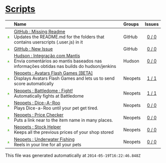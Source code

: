 # [Scripts](.)
||Name|Groups|Issues
:---:|:---|:---|:---:
[![Install](../resources/image/download_icon.png)](../../../raw/master/scripts/GitHub__Missing_Readme/main.user.js "Install")|[GitHub : Missing Readme](GitHub__Missing_Readme)<br />Updates the README.md for the folders that contains userscripts (.user.js) in it|GitHub|[0 / 0](../../../issues?labels=GitHub%20%3A%20Missing%20Readme&state=open "GitHub : Missing Readme")
[![Install](../resources/image/download_icon.png)](../../../raw/master/scripts/GitHub__New_Issue/github_new_issue.user.js "Install")|[GitHub : New Issue](GitHub__New_Issue)<br />|GitHub|[0 / 0](../../../issues?labels=GitHub%20%3A%20New%20Issue&state=open "GitHub : New Issue")
[![Install](../resources/image/download_icon.png)](../../../raw/master/scripts/Hudson__Integracao_com_Mantis/178643.user.js "Install")|[Hudson : Integração com Mantis](Hudson__Integracao_com_Mantis)<br />Envia comentários ao mantis baseados nas informações obtidas nas builds do hudson/jenkins|Hudson|[0 / 0](../../../issues?labels=Hudson%20%3A%20Integra%C3%A7%C3%A3o%20com%20Mantis&state=open "Hudson : Integração com Mantis")
[![Install](../resources/image/download_icon.png)](../../../raw/master/scripts/Neopets__Avatars_Flash_Games_[BETA]/127882.user.js "Install")|[Neopets : Avatars Flash Games [BETA]](Neopets__Avatars_Flash_Games_[BETA])<br />Displays Avatars Flash Games and lets us to send score automatically|Neopets|[1 / 1](../../../issues?labels=Neopets%20%3A%20Avatars%20Flash%20Games%20%5BBETA%5D&state=open "Neopets : Avatars Flash Games [BETA]")
[![Install](../resources/image/download_icon.png)](../../../raw/master/scripts/Neopets__Battledome_Fight/161251.user.js "Install")|[Neopets : Battledome : Fight!](Neopets__Battledome_Fight)<br />Automatically fights at Battledome|Neopets|[1 / 1](../../../issues?labels=Neopets%20%3A%20Battledome%20%3A%20Fight!&state=open "Neopets : Battledome : Fight!")
[![Install](../resources/image/download_icon.png)](../../../raw/master/scripts/Neopets__Dice-A-Roo/28461.user.js "Install")|[Neopets : Dice-A-Roo](Neopets__Dice-A-Roo)<br />Plays Dice-a-Roo until your pet get tired.|Neopets|[0 / 0](../../../issues?labels=Neopets%20%3A%20Dice-A-Roo&state=open "Neopets : Dice-A-Roo")
[![Install](../resources/image/download_icon.png)](../../../raw/master/scripts/Neopets__Price_Checker/112692.user.js "Install")|[Neopets : Price Checker](Neopets__Price_Checker)<br />Puts a link near to the item name in many places.|Neopets|[0 / 0](../../../issues?labels=Neopets%20%3A%20Price%20Checker&state=open "Neopets : Price Checker")
[![Install](../resources/image/download_icon.png)](../../../raw/master/scripts/Neopets__Stock_Helper/60748.user.js "Install")|[Neopets : Stock Helper](Neopets__Stock_Helper)<br />Keeps all the previous prices of your shop stored|Neopets|[0 / 0](../../../issues?labels=Neopets%20%3A%20Stock%20Helper&state=open "Neopets : Stock Helper")
[![Install](../resources/image/download_icon.png)](../../../raw/master/scripts/Neopets__Underwater_Fishing/34126.user.js "Install")|[Neopets : Underwater Fishing](Neopets__Underwater_Fishing)<br />Reels in your line for all your pets|Neopets|[0 / 0](../../../issues?labels=Neopets%20%3A%20Underwater%20Fishing&state=open "Neopets : Underwater Fishing")

This file was generated automatically at `2014-05-19T16:22:46.848Z`